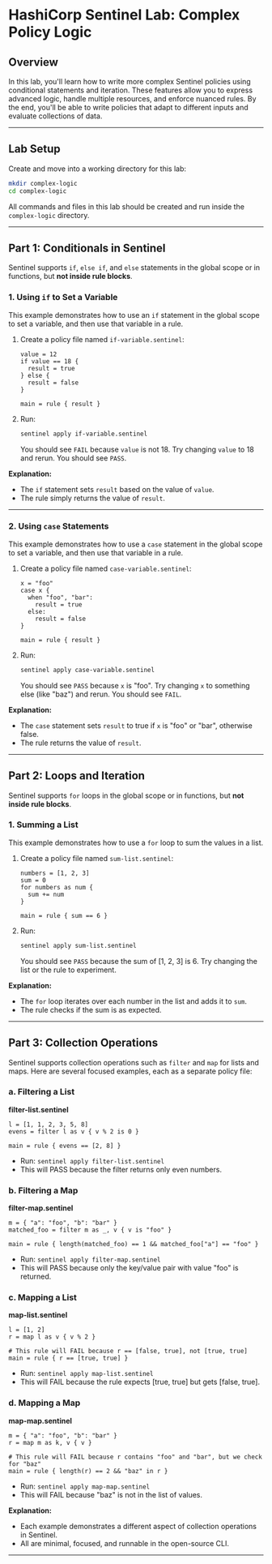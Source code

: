 # HashiCorp Sentinel Lab: Complex Policy Logic

## Overview
In this lab, you'll learn how to write more complex Sentinel policies using conditional statements and iteration. These features allow you to express advanced logic, handle multiple resources, and enforce nuanced rules. By the end, you'll be able to write policies that adapt to different inputs and evaluate collections of data.

---

## Lab Setup

Create and move into a working directory for this lab:

```bash
mkdir complex-logic
cd complex-logic
```
All commands and files in this lab should be created and run inside the `complex-logic` directory.

---

## Part 1: Conditionals in Sentinel 

Sentinel supports `if`, `else if`, and `else` statements in the global scope or in functions, but **not inside rule blocks**.

### 1. Using `if` to Set a Variable

This example demonstrates how to use an `if` statement in the global scope to set a variable, and then use that variable in a rule.

1. Create a policy file named `if-variable.sentinel`:
   ```sentinel
   value = 12
   if value == 18 {
     result = true
   } else {
     result = false
   }

   main = rule { result }
   ```
2. Run:
   ```bash
   sentinel apply if-variable.sentinel
   ```
   You should see `FAIL` because `value` is not 18. Try changing `value` to 18 and rerun. You should see `PASS`.

**Explanation:**
- The `if` statement sets `result` based on the value of `value`.
- The rule simply returns the value of `result`.

---

### 2. Using `case` Statements

This example demonstrates how to use a `case` statement in the global scope to set a variable, and then use that variable in a rule.

1. Create a policy file named `case-variable.sentinel`:
   ```sentinel
   x = "foo"
   case x {
     when "foo", "bar":
       result = true
     else:
       result = false
   }

   main = rule { result }
   ```
2. Run:
   ```bash
   sentinel apply case-variable.sentinel
   ```
   You should see `PASS` because `x` is "foo". Try changing `x` to something else (like "baz") and rerun. You should see `FAIL`.

**Explanation:**
- The `case` statement sets `result` to true if `x` is "foo" or "bar", otherwise false.
- The rule returns the value of `result`.

---

## Part 2: Loops and Iteration

Sentinel supports `for` loops in the global scope or in functions, but **not inside rule blocks**.

### 1. Summing a List

This example demonstrates how to use a `for` loop to sum the values in a list.

1. Create a policy file named `sum-list.sentinel`:
   ```sentinel
   numbers = [1, 2, 3]
   sum = 0
   for numbers as num {
     sum += num
   }

   main = rule { sum == 6 }
   ```
2. Run:
   ```bash
   sentinel apply sum-list.sentinel
   ```
   You should see `PASS` because the sum of [1, 2, 3] is 6. Try changing the list or the rule to experiment.

**Explanation:**
- The `for` loop iterates over each number in the list and adds it to `sum`.
- The rule checks if the sum is as expected.

---

## Part 3: Collection Operations

Sentinel supports collection operations such as `filter` and `map` for lists and maps. Here are several focused examples, each as a separate policy file:

### a. Filtering a List

**filter-list.sentinel**
```sentinel
l = [1, 1, 2, 3, 5, 8]
evens = filter l as v { v % 2 is 0 }

main = rule { evens == [2, 8] }
```
- Run: `sentinel apply filter-list.sentinel`
- This will PASS because the filter returns only even numbers.

### b. Filtering a Map

**filter-map.sentinel**
```sentinel
m = { "a": "foo", "b": "bar" }
matched_foo = filter m as _, v { v is "foo" }

main = rule { length(matched_foo) == 1 && matched_foo["a"] == "foo" }
```
- Run: `sentinel apply filter-map.sentinel`
- This will PASS because only the key/value pair with value "foo" is returned.

### c. Mapping a List

**map-list.sentinel**
```sentinel
l = [1, 2]
r = map l as v { v % 2 }

# This rule will FAIL because r == [false, true], not [true, true]
main = rule { r == [true, true] }
```
- Run: `sentinel apply map-list.sentinel`
- This will FAIL because the rule expects [true, true] but gets [false, true].

### d. Mapping a Map

**map-map.sentinel**
```sentinel
m = { "a": "foo", "b": "bar" }
r = map m as k, v { v }

# This rule will FAIL because r contains "foo" and "bar", but we check for "baz"
main = rule { length(r) == 2 && "baz" in r }
```
- Run: `sentinel apply map-map.sentinel`
- This will FAIL because "baz" is not in the list of values.

**Explanation:**
- Each example demonstrates a different aspect of collection operations in Sentinel.
- All are minimal, focused, and runnable in the open-source CLI.

--- 